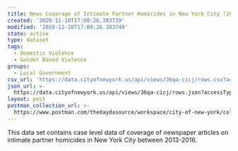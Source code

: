 ```yaml
---
title: News Coverage of Intimate Partner Homicides in New York City (2013-16)
created: '2020-11-10T17:00:26.383739'
modified: '2020-11-10T17:00:26.383749'
state: active
type: dataset
tags:
  - Domestic Violence
  - Gender Based Violence
groups:
  - Local Government
csv_url: 'https://data.cityofnewyork.us/api/views/36qa-cicj/rows.csv?accessType=DOWNLOAD'
json_url: >-
  https://data.cityofnewyork.us/api/views/36qa-cicj/rows.json?accessType=DOWNLOAD
layout: post
postman_collection_url: >-
  https://www.postman.com/thedaydasource/workspace/city-of-new-york/collection/15909983-547d63e0-4d55-413e-8ee1-79be678f1ce8
---
```

This data set contains case level data of coverage of newspaper articles on intimate partner homicides in New York City between 2013-2016.
